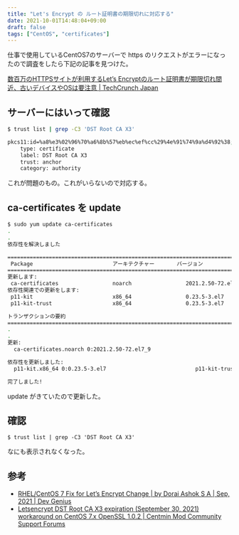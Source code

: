 ```yaml
---
title: "Let's Encrypt の ルート証明書の期限切れに対応する"
date: 2021-10-01T14:48:04+09:00
draft: false
tags: ["CentOS", "certificates"]
---
```


仕事で使用しているCentOS7のサーバーで https のリクエストがエラーになったので調査をしたら下記の記事を見つけた。

[数百万のHTTPSサイトが利用するLet’s Encryptのルート証明書が期限切れ間近、古いデバイスやOSは要注意 | TechCrunch Japan](https://jp.techcrunch.com/2021/09/25/2021-09-21-lets-encrypt-root-expiry/)

## サーバーにはいって確認

```sh
$ trust list | grep -C3 'DST Root CA X3'

pkcs11:id=%a8%e3%02%96%70%a6%8b%57%eb%ec%ef%cc%29%4e%91%74%9a%d4%92%38;object-type=cert
    type: certificate
    label: DST Root CA X3
    trust: anchor
    category: authority
```

これが問題のもの。これがいらないので対応する。

## ca-certificates を update

```sh
$ sudo yum update ca-certificates
.
.
依存性を解決しました

==========================================================================================================================
 Package                         アーキテクチャー       バージョン                          リポジトリー             容量
==========================================================================================================================
更新します:
 ca-certificates                 noarch                 2021.2.50-72.el7_9                  updates                 379 k
依存性関連での更新をします:
 p11-kit                         x86_64                 0.23.5-3.el7                        base                    252 k
 p11-kit-trust                   x86_64                 0.23.5-3.el7                        base                    129 k

トランザクションの要約
==========================================================================================================================
.
.
更新:
  ca-certificates.noarch 0:2021.2.50-72.el7_9

依存性を更新しました:
  p11-kit.x86_64 0:0.23.5-3.el7                            p11-kit-trust.x86_64 0:0.23.5-3.el7

完了しました!
```

update がきていたので更新した。

## 確認

```
$ trust list | grep -C3 'DST Root CA X3'
```

なにも表示されなくなった。

## 参考
- [RHEL/CentOS 7 Fix for Let’s Encrypt Change | by Dorai Ashok S A | Sep, 2021 | Dev Genius](https://blog.devgenius.io/rhel-centos-7-fix-for-lets-encrypt-change-8af2de587fe4)
- [Letsencrypt DST Root CA X3 expiration (September 30, 2021) workaround on CentOS 7.x OpenSSL 1.0.2 | Centmin Mod Community Support Forums](https://community.centminmod.com/threads/letsencrypt-dst-root-ca-x3-expiration-september-30-2021-workaround-on-centos-7-x-openssl-1-0-2.21965/#post-90256)
